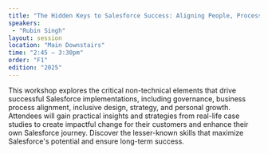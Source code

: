 ```yaml
---
title: "The Hidden Keys to Salesforce Success: Aligning People, Processes, and Purpose"
speakers:
 - "Rubin Singh"
layout: session
location: "Main Downstairs"
time: "2:45 — 3:30pm"
order: "F1"
edition: "2025"
---
```


This workshop explores the critical non-technical elements that drive successful Salesforce implementations, including governance, business process alignment, inclusive design, strategy, and personal growth. Attendees will gain practical insights and strategies from real-life case studies to create impactful change for their customers and enhance their own Salesforce journey. Discover the lesser-known skills that maximize Salesforce's potential and ensure long-term success.